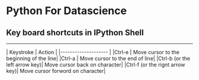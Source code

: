 # Python For Datascience

## Key board shortcuts in IPython Shell
***
| Keystroke | Action 															|
|--------------------															|
|Ctrl-e | Move cursor to the beginning of the line|
|Ctrl-a | Move cursor to the end of line|
|Ctrl-b (or the left arrow key)| Move cursor back on character|
|Ctrl-f (or the rignt arrow key)| Move cursor forword on character|
